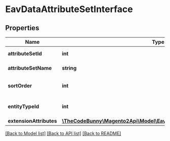 # EavDataAttributeSetInterface

## Properties
Name | Type | Description | Notes
------------ | ------------- | ------------- | -------------
**attributeSetId** | **int** | Attribute set ID | [optional] 
**attributeSetName** | **string** | Attribute set name | 
**sortOrder** | **int** | Attribute set sort order index | 
**entityTypeId** | **int** | Attribute set entity type id | [optional] 
**extensionAttributes** | [**\TheCodeBunny\Magento2Api\Model\EavDataAttributeSetExtensionInterface**](EavDataAttributeSetExtensionInterface.md) |  | [optional] 

[[Back to Model list]](../README.md#documentation-for-models) [[Back to API list]](../README.md#documentation-for-api-endpoints) [[Back to README]](../README.md)


